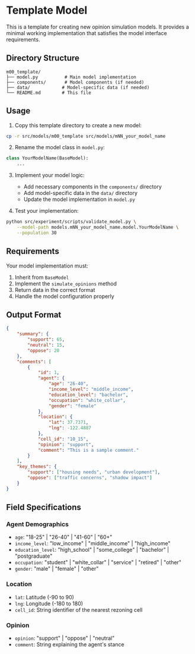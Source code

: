 # Template Model

This is a template for creating new opinion simulation models. It provides a minimal working implementation that satisfies the model interface requirements.

## Directory Structure

```
m00_template/
├── model.py          # Main model implementation
├── components/       # Model components (if needed)
├── data/            # Model-specific data (if needed)
└── README.md        # This file
```

## Usage

1. Copy this template directory to create a new model:
```bash
cp -r src/models/m00_template src/models/mNN_your_model_name
```

2. Rename the model class in `model.py`:
```python
class YourModelName(BaseModel):
    ...
```

3. Implement your model logic:
   - Add necessary components in the `components/` directory
   - Add model-specific data in the `data/` directory
   - Update the model implementation in `model.py`

4. Test your implementation:
```bash
python src/experiment/scripts/validate_model.py \
    --model-path models.mNN_your_model_name.model.YourModelName \
    --population 30
```

## Requirements

Your model implementation must:
1. Inherit from `BaseModel`
2. Implement the `simulate_opinions` method
3. Return data in the correct format
4. Handle the model configuration properly

## Output Format

```json
{
    "summary": {
        "support": 65,
        "neutral": 15,
        "oppose": 20
    },
    "comments": [
        {
            "id": 1,
            "agent": {
                "age": "26-40",
                "income_level": "middle_income",
                "education_level": "bachelor",
                "occupation": "white_collar",
                "gender": "female"
            },
            "location": {
                "lat": 37.7371,
                "lng": -122.4887
            },
            "cell_id": "10_15",
            "opinion": "support",
            "comment": "This is a sample comment."
        }
    ],
    "key_themes": {
        "support": ["housing needs", "urban development"],
        "oppose": ["traffic concerns", "shadow impact"]
    }
}
```

## Field Specifications

### Agent Demographics
- `age`: "18-25" | "26-40" | "41-60" | "60+"
- `income_level`: "low_income" | "middle_income" | "high_income"
- `education_level`: "high_school" | "some_college" | "bachelor" | "postgraduate"
- `occupation`: "student" | "white_collar" | "service" | "retired" | "other"
- `gender`: "male" | "female" | "other"

### Location
- `lat`: Latitude (-90 to 90)
- `lng`: Longitude (-180 to 180)
- `cell_id`: String identifier of the nearest rezoning cell

### Opinion
- `opinion`: "support" | "oppose" | "neutral"
- `comment`: String explaining the agent's stance 